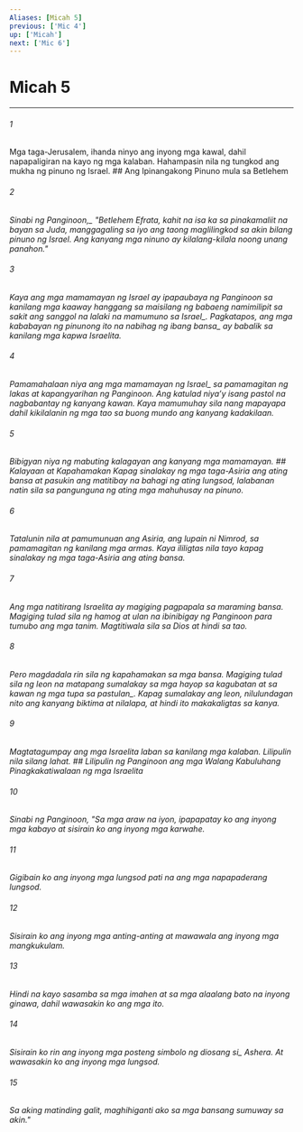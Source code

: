 ```yaml
---
Aliases: [Micah 5]
previous: ['Mic 4']
up: ['Micah']
next: ['Mic 6']
---
```

# Micah 5

***






















###### 1 










Mga taga-Jerusalem, ihanda ninyo ang inyong mga kawal, dahil napapaligiran na kayo ng mga kalaban. Hahampasin nila ng tungkod ang mukha ng pinuno ng Israel. ## Ang Ipinangakong Pinuno mula sa Betlehem 





















###### 2 










<i class="trans-change">Sinabi ng Panginoon,_ "Betlehem Efrata, kahit na isa ka sa pinakamaliit na bayan sa Juda, manggagaling sa iyo ang taong maglilingkod sa akin bilang pinuno ng Israel. Ang kanyang mga ninuno ay kilalang-kilala noong unang panahon." 





















###### 3 










Kaya ang mga mamamayan ng Israel ay ipapaubaya ng Panginoon sa kanilang mga kaaway hanggang sa maisilang ng babaeng namimilipit sa sakit ang sanggol <i class="trans-change">na lalaki na mamumuno sa Israel_. Pagkatapos, ang mga kababayan ng pinunong ito <i class="trans-change">na nabihag ng ibang bansa_ ay babalik sa kanilang mga kapwa Israelita. 





















###### 4 










Pamamahalaan niya <i class="trans-change">ang mga mamamayan ng Israel_ sa pamamagitan ng lakas at kapangyarihan ng Panginoon. Ang katulad niyaʼy isang pastol na nagbabantay ng kanyang kawan. Kaya mamumuhay sila nang mapayapa dahil kikilalanin ng mga tao sa buong mundo ang kanyang kadakilaan. 





















###### 5 










Bibigyan niya ng mabuting kalagayan ang kanyang mga mamamayan. ## Kalayaan at Kapahamakan Kapag sinalakay ng mga taga-Asiria ang ating bansa at pasukin ang matitibay na bahagi ng ating lungsod, lalabanan natin sila sa pangunguna ng ating mga mahuhusay na pinuno. 





















###### 6 










Tatalunin nila at pamumunuan ang Asiria, ang lupain ni Nimrod, sa pamamagitan ng kanilang mga armas. Kaya ililigtas nila tayo kapag sinalakay ng mga taga-Asiria ang ating bansa. 





















###### 7 










Ang mga natitirang Israelita ay magiging pagpapala sa maraming bansa. Magiging tulad sila ng hamog at ulan na ibinibigay ng Panginoon para tumubo ang mga tanim. Magtitiwala sila sa Dios at hindi sa tao. 





















###### 8 










Pero magdadala rin sila ng kapahamakan sa mga bansa. Magiging tulad sila ng leon na matapang sumalakay sa mga hayop sa kagubatan at sa kawan ng mga tupa <i class="trans-change">sa pastulan_. Kapag sumalakay ang leon, nilulundagan nito ang kanyang biktima at nilalapa, at hindi ito makakaligtas sa kanya. 





















###### 9 










Magtatagumpay ang mga Israelita laban sa kanilang mga kalaban. Lilipulin nila silang lahat. ## Lilipulin ng Panginoon ang mga Walang Kabuluhang Pinagkakatiwalaan ng mga Israelita 





















###### 10 










Sinabi ng Panginoon, "Sa mga araw na iyon, ipapapatay ko ang inyong mga kabayo at sisirain ko ang inyong mga karwahe. 





















###### 11 










Gigibain ko ang inyong mga lungsod pati na ang mga napapaderang lungsod. 





















###### 12 










Sisirain ko ang inyong mga anting-anting at mawawala ang inyong mga mangkukulam. 





















###### 13 










Hindi na kayo sasamba sa mga imahen at sa mga alaalang bato na inyong ginawa, dahil wawasakin ko ang mga ito. 





















###### 14 










Sisirain ko rin ang inyong mga posteng <i class="trans-change">simbolo ng diosang si_ Ashera. At wawasakin ko ang inyong mga lungsod. 





















###### 15 










Sa aking matinding galit, maghihiganti ako sa mga bansang sumuway sa akin."
